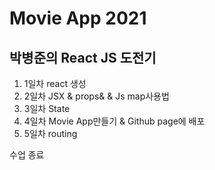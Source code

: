 # Movie App 2021

## 박병준의 React JS 도전기

1. 1일차 react 생성
2. 2일차 JSX & props& & Js map사용법
3. 3일차 State
4. 4일차 Movie App만들기 & Github page에 배포
5. 5일차 routing

수업 종료
